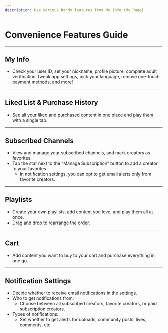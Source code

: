 ```yaml
---
description: Use various handy features from My Info (My Page).
---
```


# Convenience Features Guide

***

## My Info

* Check your user ID, set your nickname, profile picture, complete adult verification, tweak app settings, pick your language, remove one-touch payment methods, and more!

***

## Liked List & Purchase History

* See all your liked and purchased content in one place and play them with a single tap.

***

## Subscribed Channels

* View and manage your subscribed channels, and mark creators as favorites.
* Tap the star next to the “Manage Subscription” button to add a creator to your favorites.  
  * In notification settings, you can opt to get email alerts only from favorite creators.

***

## Playlists

* Create your own playlists, add content you love, and play them all at once.
* Drag and drop to rearrange the order.

***

## Cart

* Add content you want to buy to your cart and purchase everything in one go.

***

## Notification Settings

* Decide whether to receive email notifications in the settings.
* Who to get notifications from:  
  * Choose between all subscribed creators, favorite creators, or paid subscription creators.
* Types of notifications:  
  * Set whether to get alerts for uploads, community posts, lives, comments, etc.
